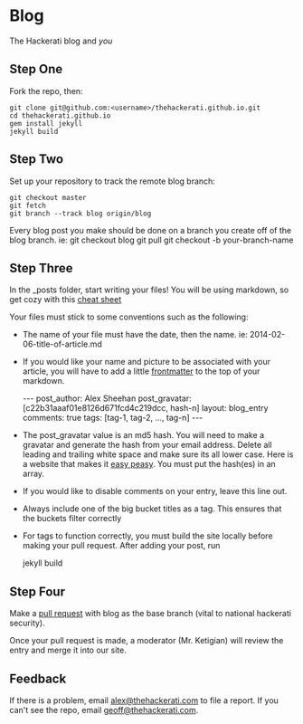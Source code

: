 Blog
====


The Hackerati blog and _you_

Step One
--------

Fork the repo, then:

    git clone git@github.com:<username>/thehackerati.github.io.git
    cd thehackerati.github.io
    gem install jekyll
    jekyll build

Step Two
--------

Set up your repository to track the remote blog branch:

    git checkout master
    git fetch
    git branch --track blog origin/blog

Every blog post you make should be done on a branch you create off of the blog branch.
ie:
    git checkout blog
    git pull
    git checkout -b your-branch-name

Step Three
----------

In the \_posts folder, start writing your files! You will be using markdown, so get cozy with this [cheat sheet](http://bit.ly/LTtexM)

Your files must stick to some conventions such as the following:
* The name of your file must have the date, then the name. ie: 2014-02-06-title-of-article.md
* If you would like your name and picture to be associated with your article, you will have to add a little [frontmatter](http://jekyllrb.com/docs/frontmatter/) to the top of your markdown.

    \-\-\-
    post_author: Alex Sheehan
    post_gravatar: [c22b31aaaf01e8126d671fcd4c219dcc, hash-n]
    layout: blog_entry
    comments: true
    tags: [tag-1, tag-2, ..., tag-n]
    \-\-\-

* The post\_gravatar value is an md5 hash. You will need to make a gravatar and generate the hash from your email address. Delete all leading and trailing white space and make sure its all lower case. Here is a website that makes it [easy peasy](http://bit.ly/LBDlq9). You must put the hash(es) in an array.

* If you would like to disable comments on your entry, leave this line out.

* Always include one of the big bucket titles as a tag. This ensures that the buckets filter correctly

* For tags to function correctly, you must build the site locally before making your pull request. After adding your post, run

    jekyll build

Step Four
----------

Make a [pull request](http://bit.ly/1eudZYq) with blog as the base branch (vital to national hackerati security).

Once your pull request is made, a moderator (Mr. Ketigian) will review the entry and merge it into our site.

Feedback
----------
If there is a problem, email alex@thehackerati.com to file a report. If you can't see the repo, email geoff@thehackerati.com.
